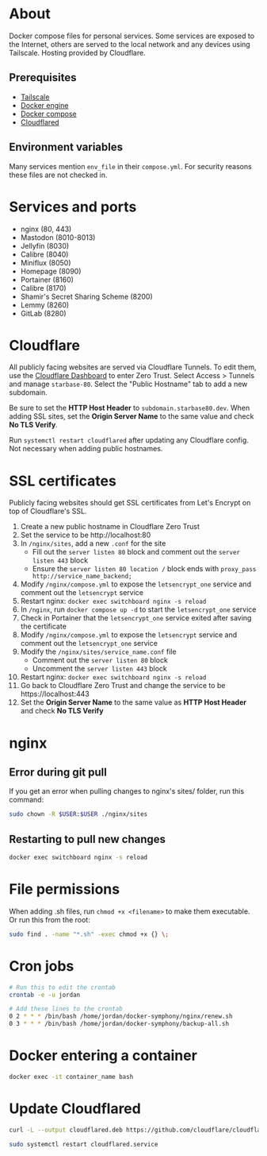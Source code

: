 # About

Docker compose files for personal services. Some services are exposed to the Internet, others are served to the local network and any devices using Tailscale. Hosting provided by Cloudflare.

## Prerequisites

- [Tailscale](https://tailscale.com/download/)
- [Docker engine](https://docs.docker.com/engine/install/)
- [Docker compose](https://docs.docker.com/compose/install/)
- [Cloudflared](https://developers.cloudflare.com/cloudflare-one/connections/connect-apps/install-and-setup/installation)

## Environment variables

Many services mention `env_file` in their `compose.yml`. For security reasons these files are not checked in.

# Services and ports

- nginx (80, 443)
- Mastodon (8010-8013)
- Jellyfin (8030)
- Calibre (8040)
- Miniflux (8050)
- Homepage (8090)
- Portainer (8160)
- Calibre (8170)
- Shamir's Secret Sharing Scheme (8200)
- Lemmy (8260)
- GitLab (8280)

# Cloudflare

All publicly facing websites are served via Cloudflare Tunnels. To edit them, use the [Cloudflare Dashboard](https://dash.cloudflare.com) to enter Zero Trust. Select Access > Tunnels and manage `starbase-80`. Select the "Public Hostname" tab to add a new subdomain.

Be sure to set the **HTTP Host Header** to `subdomain.starbase80.dev`. When adding SSL sites, set the **Origin Server Name** to the same value and check **No TLS Verify**.

Run `systemctl restart cloudflared` after updating any Cloudflare config. Not necessary when adding public hostnames.

# SSL certificates

Publicly facing websites should get SSL certificates from Let's Encrypt on top of Cloudflare's SSL.

1. Create a new public hostname in Cloudflare Zero Trust
1. Set the service to be http://localhost:80
1. In `/nginx/sites`, add a new `.conf` for the site
    - Fill out the `server listen 80` block and comment out the `server listen 443` block
    - Ensure the `server listen 80 location /` block ends with `proxy_pass http://service_name_backend;`
1. Modify `/nginx/compose.yml` to expose the `letsencrypt_one` service and comment out the `letsencrypt` service
1. Restart nginx: `docker exec switchboard nginx -s reload`
1. In `/nginx`, run `docker compose up -d` to start the `letsencrypt_one` service
1. Check in Portainer that the `letsencrypt_one` service exited after saving the certificate
1. Modify `/nginx/compose.yml` to expose the `letsencrypt` service and comment out the `letsencrypt_one` service
1. Modify the `/nginx/sites/service_name.conf` file
    - Comment out the `server listen 80` block
    - Uncomment the `server listen 443` block
1. Restart nginx: `docker exec switchboard nginx -s reload`
1. Go back to Cloudflare Zero Trust and change the service to be https://localhost:443
1. Set the **Origin Server Name** to the same value as **HTTP Host Header** and check **No TLS Verify**

# nginx

## Error during git pull
If you get an error when pulling changes to nginx's sites/ folder, run this command:

``` bash
sudo chown -R $USER:$USER ./nginx/sites
```

## Restarting to pull new changes

``` bash
docker exec switchboard nginx -s reload
```

# File permissions

When adding .sh files, run `chmod +x <filename>` to make them executable. Or run this from the root:

``` bash
sudo find . -name "*.sh" -exec chmod +x {} \;
```

# Cron jobs

``` bash
# Run this to edit the crontab
crontab -e -u jordan

# Add these lines to the crontab
0 2 * * * /bin/bash /home/jordan/docker-symphony/nginx/renew.sh
0 3 * * * /bin/bash /home/jordan/docker-symphony/backup-all.sh
```

# Docker entering a container

``` bash
docker exec -it container_name bash
```

# Update Cloudflared

``` bash
curl -L --output cloudflared.deb https://github.com/cloudflare/cloudflared/releases/latest/download/cloudflared-linux-amd64.deb && sudo dpkg -i cloudflared.deb

sudo systemctl restart cloudflared.service
```